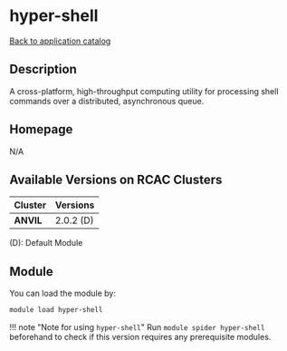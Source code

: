 # hyper-shell

[Back to application catalog](../app_catalog.md)

## Description

A cross-platform, high-throughput computing utility for processing shell commands over a distributed, asynchronous queue.

## Homepage

N/A

## Available Versions on RCAC Clusters

|Cluster|Versions|
|---|---|
**ANVIL**|2.0.2 (D)

(D): Default Module

## Module

You can load the module by:

```bash
module load hyper-shell
```

!!! note "Note for using `hyper-shell`"
    Run `module spider hyper-shell` beforehand to check if this version requires any prerequisite modules.
